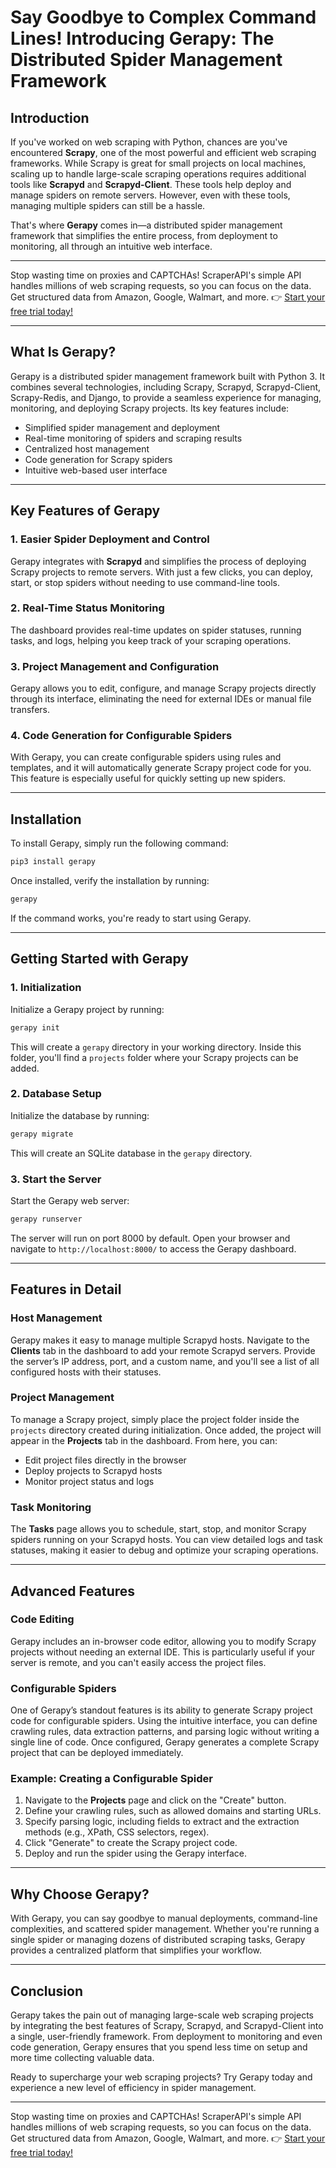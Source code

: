 
# Say Goodbye to Complex Command Lines! Introducing Gerapy: The Distributed Spider Management Framework

## Introduction

If you've worked on web scraping with Python, chances are you've encountered **Scrapy**, one of the most powerful and efficient web scraping frameworks. While Scrapy is great for small projects on local machines, scaling up to handle large-scale scraping operations requires additional tools like **Scrapyd** and **Scrapyd-Client**. These tools help deploy and manage spiders on remote servers. However, even with these tools, managing multiple spiders can still be a hassle.

That's where **Gerapy** comes in—a distributed spider management framework that simplifies the entire process, from deployment to monitoring, all through an intuitive web interface.

---

Stop wasting time on proxies and CAPTCHAs! ScraperAPI's simple API handles millions of web scraping requests, so you can focus on the data. Get structured data from Amazon, Google, Walmart, and more. 👉 [Start your free trial today!](https://bit.ly/Scraperapi)

---

## What Is Gerapy?

Gerapy is a distributed spider management framework built with Python 3. It combines several technologies, including Scrapy, Scrapyd, Scrapyd-Client, Scrapy-Redis, and Django, to provide a seamless experience for managing, monitoring, and deploying Scrapy projects. Its key features include:

- Simplified spider management and deployment
- Real-time monitoring of spiders and scraping results
- Centralized host management
- Code generation for Scrapy spiders
- Intuitive web-based user interface

---

## Key Features of Gerapy

### 1. Easier Spider Deployment and Control
Gerapy integrates with **Scrapyd** and simplifies the process of deploying Scrapy projects to remote servers. With just a few clicks, you can deploy, start, or stop spiders without needing to use command-line tools.

### 2. Real-Time Status Monitoring
The dashboard provides real-time updates on spider statuses, running tasks, and logs, helping you keep track of your scraping operations.

### 3. Project Management and Configuration
Gerapy allows you to edit, configure, and manage Scrapy projects directly through its interface, eliminating the need for external IDEs or manual file transfers.

### 4. Code Generation for Configurable Spiders
With Gerapy, you can create configurable spiders using rules and templates, and it will automatically generate Scrapy project code for you. This feature is especially useful for quickly setting up new spiders.

---

## Installation

To install Gerapy, simply run the following command:

```bash
pip3 install gerapy
```

Once installed, verify the installation by running:

```bash
gerapy
```

If the command works, you're ready to start using Gerapy.

---

## Getting Started with Gerapy

### 1. Initialization
Initialize a Gerapy project by running:

```bash
gerapy init
```

This will create a `gerapy` directory in your working directory. Inside this folder, you'll find a `projects` folder where your Scrapy projects can be added.

### 2. Database Setup
Initialize the database by running:

```bash
gerapy migrate
```

This will create an SQLite database in the `gerapy` directory.

### 3. Start the Server
Start the Gerapy web server:

```bash
gerapy runserver
```

The server will run on port 8000 by default. Open your browser and navigate to `http://localhost:8000/` to access the Gerapy dashboard.

---

## Features in Detail

### Host Management
Gerapy makes it easy to manage multiple Scrapyd hosts. Navigate to the **Clients** tab in the dashboard to add your remote Scrapyd servers. Provide the server’s IP address, port, and a custom name, and you'll see a list of all configured hosts with their statuses.

### Project Management
To manage a Scrapy project, simply place the project folder inside the `projects` directory created during initialization. Once added, the project will appear in the **Projects** tab in the dashboard. From here, you can:

- Edit project files directly in the browser
- Deploy projects to Scrapyd hosts
- Monitor project status and logs

### Task Monitoring
The **Tasks** page allows you to schedule, start, stop, and monitor Scrapy spiders running on your Scrapyd hosts. You can view detailed logs and task statuses, making it easier to debug and optimize your scraping operations.

---

## Advanced Features

### Code Editing
Gerapy includes an in-browser code editor, allowing you to modify Scrapy projects without needing an external IDE. This is particularly useful if your server is remote, and you can't easily access the project files.

### Configurable Spiders
One of Gerapy’s standout features is its ability to generate Scrapy project code for configurable spiders. Using the intuitive interface, you can define crawling rules, data extraction patterns, and parsing logic without writing a single line of code. Once configured, Gerapy generates a complete Scrapy project that can be deployed immediately.

### Example: Creating a Configurable Spider
1. Navigate to the **Projects** page and click on the "Create" button.
2. Define your crawling rules, such as allowed domains and starting URLs.
3. Specify parsing logic, including fields to extract and the extraction methods (e.g., XPath, CSS selectors, regex).
4. Click "Generate" to create the Scrapy project code.
5. Deploy and run the spider using the Gerapy interface.

---

## Why Choose Gerapy?

With Gerapy, you can say goodbye to manual deployments, command-line complexities, and scattered spider management. Whether you're running a single spider or managing dozens of distributed scraping tasks, Gerapy provides a centralized platform that simplifies your workflow.

---

## Conclusion

Gerapy takes the pain out of managing large-scale web scraping projects by integrating the best features of Scrapy, Scrapyd, and Scrapyd-Client into a single, user-friendly framework. From deployment to monitoring and even code generation, Gerapy ensures that you spend less time on setup and more time collecting valuable data.

Ready to supercharge your web scraping projects? Try Gerapy today and experience a new level of efficiency in spider management.

---

Stop wasting time on proxies and CAPTCHAs! ScraperAPI's simple API handles millions of web scraping requests, so you can focus on the data. Get structured data from Amazon, Google, Walmart, and more. 👉 [Start your free trial today!](https://bit.ly/Scraperapi)
